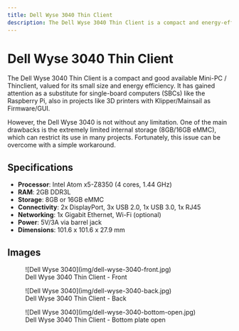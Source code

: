 ```yaml
---
title: Dell Wyse 3040 Thin Client
description: The Dell Wyse 3040 Thin Client is a compact and energy-efficient Mini-PC, suitable for various projects like 3D printers with Klipper/Mainsail.
---
```


# Dell Wyse 3040 Thin Client
The Dell Wyse 3040 Thin Client is a compact and good available Mini-PC /
Thinclient, valued for its small size and energy efficiency. It has gained
attention as a substitute for single-board computers (SBCs) like the Raspberry
Pi, also in projects like 3D printers with Klipper/Mainsail as Firmware/GUI.

However, the Dell Wyse 3040 is not without any limitation. One of the main
drawbacks is the extremely limited internal storage (8GB/16GB eMMC), which can
restrict its use in many projects. Fortunately, this issue can be overcome with
a simple workaround.

## Specifications
- **Processor**: Intel Atom x5-Z8350 (4 cores, 1.44 GHz)
- **RAM**: 2GB DDR3L
- **Storage**: 8GB or 16GB eMMC
- **Connectivity**: 2x DisplayPort, 3x USB 2.0, 1x USB 3.0, 1x RJ45
- **Networking**: 1x Gigabit Ethernet, Wi-Fi (optional)
- **Power**: 5V/3A via barrel jack
- **Dimensions**: 101.6 x 101.6 x 27.9 mm

## Images
<figure markdown="span">
    ![Dell Wyse 3040](img/dell-wyse-3040-front.jpg)
    <figcaption>Dell Wyse 3040 Thin Client - Front</figcaption>
</figure>

<figure markdown="span">
    ![Dell Wyse 3040](img/dell-wyse-3040-back.jpg)
    <figcaption>Dell Wyse 3040 Thin Client - Back</figcaption>
</figure>

<figure markdown="span">
    ![Dell Wyse 3040](img/dell-wyse-3040-bottom-open.jpg)
    <figcaption>Dell Wyse 3040 Thin Client - Bottom plate open</figcaption>
</figure>